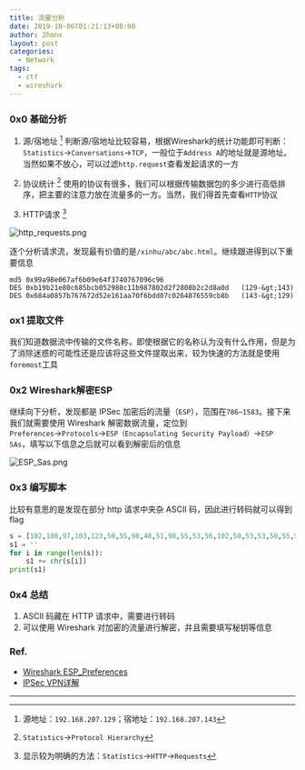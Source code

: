 ```yaml
---
title: 流量分析
date: 2019-10-06T01:21:13+08:00
author: 2hanx
layout: post
categories:
  - Network
tags:
  - ctf
  - wireshark
---
```

### 0x0 基础分析

  1. 源/宿地址 [^1]
    判断源/宿地址比较容易，根据Wireshark的统计功能即可判断：`Statistics`→`Conversations`→`TCP`，一般位于`Address A`的地址就是源地址。当然如果不放心，可以过滤`http.request`查看发起请求的一方

  2. 协议统计 [^2]
    使用的协议有很多，我们可以根据传输数据包的多少进行高低排序，把主要的注意力放在流量多的一方。当然，我们得首先查看`HTTP`协议

  3. HTTP请求 [^3]
    
![http_requests.png](https://i.loli.net/2019/10/06/ZwXVTqDJFoEId23.png) 

  逐个分析请求流，发现最有价值的是`/xinhu/abc/abc.html`。继续跟进得到以下重要信息

```shell
md5 0x99a98e067af6b09e64f3740767096c96
DES 0xb19b21e80c685bcb052988c11b987802d2f2808b2c2d8a0d   (129-&gt;143)
DES 0x684a0857b767672d52e161aa70f6bdd07c0264876559cb8b   (143-&gt;129)
```

### ox1 提取文件

我们知道数据流中传输的文件名称，即使根据它的名称认为没有什么作用，但是为了消除迷惑的可能性还是应该将这些文件提取出来，较为快速的方法就是使用`foremost`工具

### 0x2 Wireshark解密ESP

继续向下分析，发现都是 IPSec 加密后的流量（`ESP`），范围在`786~1583`。接下来我们就需要使用 Wireshark 解密数据流量，定位到`Preferences`→`Protocols`→`ESP（Encapsulating Security Payload）`→`ESP SAs`，填写以下信息之后就可以看到解密后的信息

![ESP_Sas.png](https://i.loli.net/2019/10/06/r8hJ6m3I15tyija.png) 

### 0x3 编写脚本

比较有意思的是发现在部分 http 请求中夹杂 ASCII 码，因此进行转码就可以得到 flag

```python
s = [102,108,97,103,123,50,55,98,48,51,98,55,53,56,102,50,53,53,50,55,54,101,53,97,57,56,100,97,48,101,49,57,52,55,98,101,100,125]
s1 = ''
for i in range(len(s)):
    s1 += chr(s[i])
print(s1)
```

### 0x4 总结

  1. ASCII 码藏在 HTTP 请求中，需要进行转码
  2. 可以使用 Wireshark 对加密的流量进行解密，并且需要填写秘钥等信息

### Ref.

  * [Wireshark ESP_Preferences](https://wiki.wireshark.org/ESP_Preferences)
  * [IPSec VPN详解](https://wenku.baidu.com/view/384e5dc548649b6648d7c1c708a1284ac85005b0.html)

---
[^1]: 源地址：`192.168.207.129`；宿地址：`192.168.207.143`
[^2]: `Statistics`→`Protocol Hierarchy`
[^3]: 显示较为明确的方法：`Statistics`→`HTTP`→`Requests`

